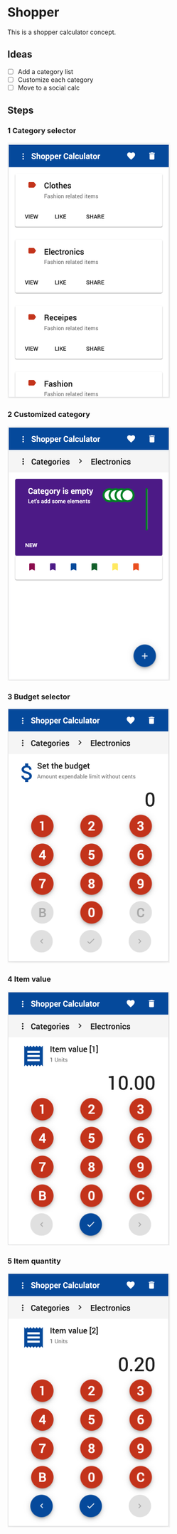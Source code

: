# Shopper
This is a shopper calculator concept.

## Ideas 
* [ ] Add a category list
* [ ] Customize each category
* [ ] Move to a social calc

## Steps
### 1 Category selector
![](docs/images/categories.png)

### 2 Customized category
![](docs/images/electronics.png)

### 3 Budget selector
![](docs/images/budget.png)

### 4 Item value
![](docs/images/value.png)

### 5 Item quantity
![](docs/images/quantity.png)
